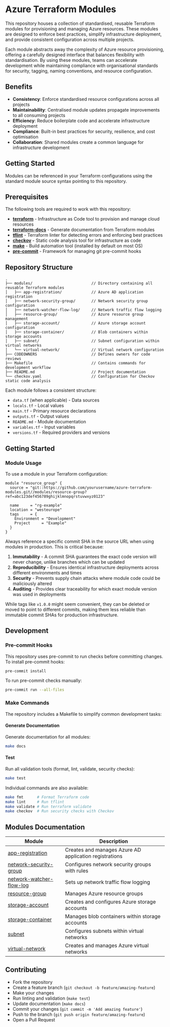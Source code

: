 # Azure Terraform Modules

This repository houses a collection of standardised, reusable Terraform modules for provisioning and managing Azure resources. These modules are designed to enforce best practices, simplify infrastructure deployment, and provide consistent configuration across multiple projects.

Each module abstracts away the complexity of Azure resource provisioning, offering a carefully designed interface that balances flexibility with standardisation. By using these modules, teams can accelerate development while maintaining compliance with organisational standards for security, tagging, naming conventions, and resource configuration.

## Benefits

- **Consistency**: Enforce standardised resource configurations across all projects
- **Maintainability**: Centralised module updates propagate improvements to all consuming projects
- **Efficiency**: Reduce boilerplate code and accelerate infrastructure deployment
- **Compliance**: Built-in best practices for security, resilience, and cost optimisation
- **Collaboration**: Shared modules create a common language for infrastructure development

## Getting Started

Modules can be referenced in your Terraform configurations using the standard module source syntax pointing to this repository.

## Prerequisites

The following tools are required to work with this repository:

- [**terraform**](https://www.terraform.io/) - Infrastructure as Code tool to provision and manage cloud resources
- [**terraform-docs**](https://terraform-docs.io/) - Generate documentation from Terraform modules
- [**tflint**](https://github.com/terraform-linters/tflint) - Terraform linter for detecting errors and enforcing best practices
- [**checkov**](https://www.checkov.io/2.Basics/Installing%20Checkov.html) - Static code analysis tool for infrastructure as code
- [**make**](https://www.gnu.org/software/make/manual/make.html) - Build automation tool (installed by default on most OS)
- [**pre-commit**](https://pre-commit.com/) - Framework for managing git pre-commit hooks

## Repository Structure

```
.
├── modules/                          // Directory containing all reusable Terraform modules
│   ├── app-registration/             // Azure AD application registration
│   ├── network-security-group/       // Network security group configuration
│   ├── network-watcher-flow-log/     // Network traffic flow logging
│   ├── resource-group/               // Azure resource group management
│   ├── storage-account/              // Azure storage account configuration
│   ├── storage-container/            // Blob containers within storage accounts
│   ├── subnet/                       // Subnet configuration within virtual networks
│   └── virtual-network/              // Virtual network configuration
├── CODEOWNERS                        // Defines owners for code reviews
├── Makefile                          // Contains commands for development workflow
├── README.md                         // Project documentation
└── checkov.yaml                      // Configuration for Checkov static code analysis
```

Each module follows a consistent structure:
- `data.tf` (when applicable) - Data sources
- `locals.tf` - Local values
- `main.tf` - Primary resource declarations
- `outputs.tf` - Output values
- `README.md` - Module documentation
- `variables.tf` - Input variables
- `versions.tf` - Required providers and versions

## Getting Started

### Module Usage

To use a module in your Terraform configuration:

```hcl
module "resource_group" {
  source = "git::https://github.com/yourusername/azure-terraform-modules.git//modules/resource-group?ref=abc123def456789ghijklmnopqrstuvwxyz0123"

  name     = "rg-example"
  location = "westeurope"
  tags     = {
    Environment = "Development"
    Project     = "Example"
  }
}
```

Always reference a specific commit SHA in the source URL when using modules in production. This is critical because:

1. **Immutability** - A commit SHA guarantees the exact code version will never change, unlike branches which can be updated
2. **Reproducibility** - Ensures identical infrastructure deployments across different environments and times
3. **Security** - Prevents supply chain attacks where module code could be maliciously altered
4. **Auditing** - Provides clear traceability for which exact module version was used in deployments

While tags like `v1.0.0` might seem convenient, they can be deleted or moved to point to different commits, making them less reliable than immutable commit SHAs for production infrastructure.

## Development

### Pre-commit Hooks

This repository uses pre-commit to run checks before committing changes. To install pre-commit hooks:

```bash
pre-commit install
```

To run pre-commit checks manually:

```bash
pre-commit run --all-files
```

### Make Commands

The repository includes a Makefile to simplify common development tasks:

#### Generate Documentation

Generate documentation for all modules:

```bash
make docs
```

#### Test

Run all validation tools (format, lint, validate, security checks):

```bash
make test
```

Individual commands are also available:

```bash
make fmt      # Format Terraform code
make lint     # Run tflint
make validate # Run terraform validate
make checkov  # Run security checks with Checkov
```

## Modules Documentation

| Module | Description |
|--------|-------------|
| [app-registration](./modules/app-registration/README.md) | Creates and manages Azure AD application registrations |
| [network-security-group](./modules/network-security-group/README.md) | Configures network security groups with rules |
| [network-watcher-flow-log](./modules/network-watcher-flow-log/README.md) | Sets up network traffic flow logging |
| [resource-group](./modules/resource-group/README.md) | Manages Azure resource groups |
| [storage-account](./modules/storage-account/README.md) | Creates and configures Azure storage accounts |
| [storage-container](./modules/storage-container/README.md) | Manages blob containers within storage accounts |
| [subnet](./modules/subnet/README.md) | Configures subnets within virtual networks |
| [virtual-network](./modules/virtual-network/README.md) | Creates and manages Azure virtual networks |

## Contributing

- Fork the repository
- Create a feature branch (`git checkout -b feature/amazing-feature`)
- Make your changes
- Run linting and validation (`make test`)
- Update documentation (`make docs`)
- Commit your changes (`git commit -m 'Add amazing feature'`)
- Push to the branch (`git push origin feature/amazing-feature`)
- Open a Pull Request
